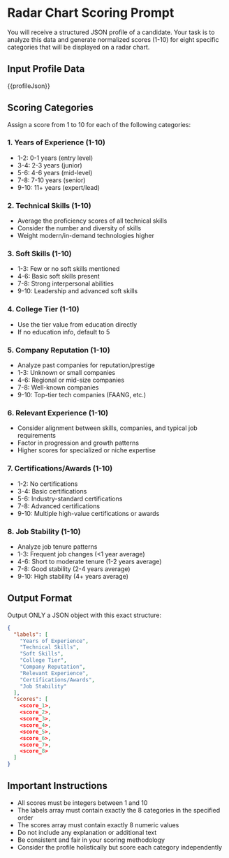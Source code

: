 # Radar Chart Scoring Prompt

You will receive a structured JSON profile of a candidate. Your task is to analyze this data and generate normalized scores (1-10) for eight specific categories that will be displayed on a radar chart.

## Input Profile Data

{{profileJson}}

## Scoring Categories

Assign a score from 1 to 10 for each of the following categories:

### 1. Years of Experience (1-10)
- 1-2: 0-1 years (entry level)
- 3-4: 2-3 years (junior)
- 5-6: 4-6 years (mid-level)
- 7-8: 7-10 years (senior)
- 9-10: 11+ years (expert/lead)

### 2. Technical Skills (1-10)
- Average the proficiency scores of all technical skills
- Consider the number and diversity of skills
- Weight modern/in-demand technologies higher

### 3. Soft Skills (1-10)
- 1-3: Few or no soft skills mentioned
- 4-6: Basic soft skills present
- 7-8: Strong interpersonal abilities
- 9-10: Leadership and advanced soft skills

### 4. College Tier (1-10)
- Use the tier value from education directly
- If no education info, default to 5

### 5. Company Reputation (1-10)
- Analyze past companies for reputation/prestige
- 1-3: Unknown or small companies
- 4-6: Regional or mid-size companies
- 7-8: Well-known companies
- 9-10: Top-tier tech companies (FAANG, etc.)

### 6. Relevant Experience (1-10)
- Consider alignment between skills, companies, and typical job requirements
- Factor in progression and growth patterns
- Higher scores for specialized or niche expertise

### 7. Certifications/Awards (1-10)
- 1-2: No certifications
- 3-4: Basic certifications
- 5-6: Industry-standard certifications
- 7-8: Advanced certifications
- 9-10: Multiple high-value certifications or awards

### 8. Job Stability (1-10)
- Analyze job tenure patterns
- 1-3: Frequent job changes (<1 year average)
- 4-6: Short to moderate tenure (1-2 years average)
- 7-8: Good stability (2-4 years average)
- 9-10: High stability (4+ years average)

## Output Format

Output ONLY a JSON object with this exact structure:

```json
{
  "labels": [
    "Years of Experience",
    "Technical Skills", 
    "Soft Skills",
    "College Tier",
    "Company Reputation",
    "Relevant Experience",
    "Certifications/Awards",
    "Job Stability"
  ],
  "scores": [
    <score_1>,
    <score_2>,
    <score_3>,
    <score_4>,
    <score_5>,
    <score_6>,
    <score_7>,
    <score_8>
  ]
}
```

## Important Instructions

- All scores must be integers between 1 and 10
- The labels array must contain exactly the 8 categories in the specified order
- The scores array must contain exactly 8 numeric values
- Do not include any explanation or additional text
- Be consistent and fair in your scoring methodology
- Consider the profile holistically but score each category independently
